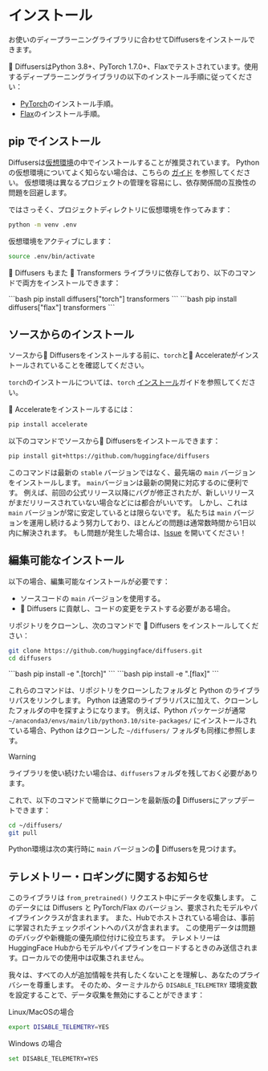 <!--Copyright 2025 The HuggingFace Team. All rights reserved.

Licensed under the Apache License, Version 2.0 (the "License"); you may not use this file except in compliance with
the License. You may obtain a copy of the License at

http://www.apache.org/licenses/LICENSE-2.0

Unless required by applicable law or agreed to in writing, software distributed under the License is distributed on
an "AS IS" BASIS, WITHOUT WARRANTIES OR CONDITIONS OF ANY KIND, either express or implied. See the License for the
specific language governing permissions and limitations under the License.
-->

# インストール

お使いのディープラーニングライブラリに合わせてDiffusersをインストールできます。

🤗 DiffusersはPython 3.8+、PyTorch 1.7.0+、Flaxでテストされています。使用するディープラーニングライブラリの以下のインストール手順に従ってください：

- [PyTorch](https://pytorch.org/get-started/locally/)のインストール手順。
- [Flax](https://flax.readthedocs.io/en/latest/)のインストール手順。

## pip でインストール

Diffusersは[仮想環境](https://docs.python.org/3/library/venv.html)の中でインストールすることが推奨されています。
Python の仮想環境についてよく知らない場合は、こちらの [ガイド](https://packaging.python.org/guides/installing-using-pip-and-virtual-environments/) を参照してください。
仮想環境は異なるプロジェクトの管理を容易にし、依存関係間の互換性の問題を回避します。

ではさっそく、プロジェクトディレクトリに仮想環境を作ってみます：

```bash
python -m venv .env
```

仮想環境をアクティブにします：

```bash
source .env/bin/activate
```

🤗 Diffusers もまた 🤗 Transformers ライブラリに依存しており、以下のコマンドで両方をインストールできます：

<frameworkcontent>
<pt>
```bash
pip install diffusers["torch"] transformers
```
</pt>
<jax>
```bash
pip install diffusers["flax"] transformers
```
</jax>
</frameworkcontent>

## ソースからのインストール

ソースから🤗 Diffusersをインストールする前に、`torch`と🤗 Accelerateがインストールされていることを確認してください。

`torch`のインストールについては、`torch` [インストール](https://pytorch.org/get-started/locally/#start-locally)ガイドを参照してください。

🤗 Accelerateをインストールするには：

```bash
pip install accelerate
```

以下のコマンドでソースから🤗 Diffusersをインストールできます：

```bash
pip install git+https://github.com/huggingface/diffusers
```

このコマンドは最新の `stable` バージョンではなく、最先端の `main` バージョンをインストールします。
`main`バージョンは最新の開発に対応するのに便利です。
例えば、前回の公式リリース以降にバグが修正されたが、新しいリリースがまだリリースされていない場合などには都合がいいです。
しかし、これは `main` バージョンが常に安定しているとは限らないです。
私たちは `main` バージョンを運用し続けるよう努力しており、ほとんどの問題は通常数時間から1日以内に解決されます。
もし問題が発生した場合は、[Issue](https://github.com/huggingface/diffusers/issues/new/choose) を開いてください！

## 編集可能なインストール

以下の場合、編集可能なインストールが必要です：

* ソースコードの `main` バージョンを使用する。
* 🤗 Diffusers に貢献し、コードの変更をテストする必要がある場合。

リポジトリをクローンし、次のコマンドで 🤗 Diffusers をインストールしてください：

```bash
git clone https://github.com/huggingface/diffusers.git
cd diffusers
```

<frameworkcontent>
<pt>
```bash
pip install -e ".[torch]"
```
</pt>
<jax>
```bash
pip install -e ".[flax]"
```
</jax>
</frameworkcontent>

これらのコマンドは、リポジトリをクローンしたフォルダと Python のライブラリパスをリンクします。
Python は通常のライブラリパスに加えて、クローンしたフォルダの中を探すようになります。
例えば、Python パッケージが通常 `~/anaconda3/envs/main/lib/python3.10/site-packages/` にインストールされている場合、Python はクローンした `~/diffusers/` フォルダも同様に参照します。

> [!WARNING]
> ライブラリを使い続けたい場合は、`diffusers`フォルダを残しておく必要があります。

これで、以下のコマンドで簡単にクローンを最新版の🤗 Diffusersにアップデートできます：

```bash
cd ~/diffusers/
git pull
```

Python環境は次の実行時に `main` バージョンの🤗 Diffusersを見つけます。

## テレメトリー・ロギングに関するお知らせ

このライブラリは `from_pretrained()` リクエスト中にデータを収集します。
このデータには Diffusers と PyTorch/Flax のバージョン、要求されたモデルやパイプラインクラスが含まれます。
また、Hubでホストされている場合は、事前に学習されたチェックポイントへのパスが含まれます。
この使用データは問題のデバッグや新機能の優先順位付けに役立ちます。
テレメトリーはHuggingFace Hubからモデルやパイプラインをロードするときのみ送信されます。ローカルでの使用中は収集されません。

我々は、すべての人が追加情報を共有したくないことを理解し、あなたのプライバシーを尊重します。
そのため、ターミナルから `DISABLE_TELEMETRY` 環境変数を設定することで、データ収集を無効にすることができます：

Linux/MacOSの場合
```bash
export DISABLE_TELEMETRY=YES
```

Windows の場合
```bash
set DISABLE_TELEMETRY=YES
```
